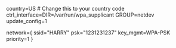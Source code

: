 country=US  # Change this to your country code
ctrl_interface=DIR=/var/run/wpa_supplicant GROUP=netdev
update_config=1

network={
    ssid="HARRY"
    psk="1231231237"
    key_mgmt=WPA-PSK
    priority=1
}